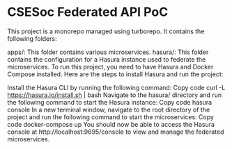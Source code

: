# CSESoc Federated API PoC
This project is a monorepo managed using turborepo. It contains the following folders:

apps/: This folder contains various microservices.
hasura/: This folder contains the configuration for a Hasura instance used to federate the microservices.
To run this project, you need to have Hasura and Docker Compose installed. Here are the steps to install Hasura and run the project:

Install the Hasura CLI by running the following command:
Copy code
curl -L https://hasura.io/install.sh | bash
Navigate to the hasura/ directory and run the following command to start the Hasura instance:
Copy code
hasura console
In a new terminal window, navigate to the root directory of the project and run the following command to start the microservices:
Copy code
docker-compose up
You should now be able to access the Hasura console at http://localhost:9695/console to view and manage the federated microservices.
